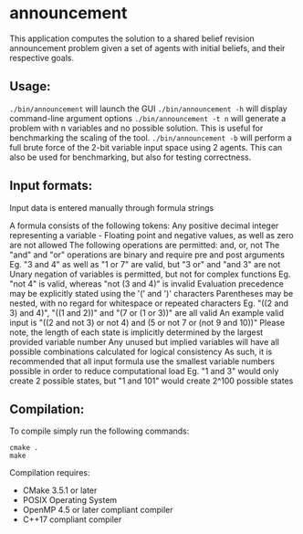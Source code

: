 # announcement
This application computes the solution to a shared belief revision announcement problem given a set of agents with initial beliefs, and their respective goals.

## Usage:
`./bin/announcement` will launch the GUI
`./bin/announcement -h` will display command-line argument options
`./bin/announcement -t n` will generate a problem with n variables and no possible solution. This is useful for benchmarking the scaling of the tool.
`./bin/announcement -b` will perform a full brute force of the 2-bit variable input space using 2 agents. This can also be used for benchmarking, but also for testing correctness.

## Input formats:
Input data is entered manually through formula strings

A formula consists of the following tokens:
Any positive decimal integer representing a variable - Floating point and negative values, as well as zero are not allowed
The following operations are permitted: and, or, not
The "and" and "or" operations are binary and require pre and post arguments
Eg. "3 and 4" as well as "1 or 7" are valid, but "3 or" and "and 3" are not
Unary negation of variables is permitted, but not for complex functions
Eg. "not 4" is valid, whereas "not (3 and 4)" is invalid
Evaluation precedence may be explicitly stated using the '(' and ')' characters
Parentheses may be nested, with no regard for whitespace or repeated characters
Eg. "((2 and 3) and 4)", "((1 and 2))" and "(7 or (1 or 3))" are all valid
An example valid input is "((2 and not 3) or not 4) and (5 or not 7 or (not 9 and 10))"
Please note, the length of each state is implicitly determined by the largest provided variable number
Any unused but implied variables will have all possible combinations calculated for logical consistency
As such, it is recommended that all input formula use the smallest variable numbers possible in order to reduce computational load
Eg. "1 and 3" would only create 2 possible states, but "1 and 101" would create 2^100 possible states

## Compilation:
To compile simply run the following commands:
```
cmake .
make
```

Compilation requires:
 - CMake 3.5.1 or later
 - POSIX Operating System
 - OpenMP 4.5 or later compliant compiler
 - C++17 compliant compiler

